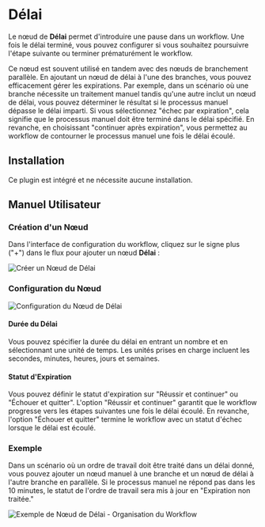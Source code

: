 # Délai

<PluginInfo name="workflow-delay" link="/handbook/workflow-delay"></PluginInfo>

Le nœud de **Délai** permet d'introduire une pause dans un workflow. Une fois le délai terminé, vous pouvez configurer si vous souhaitez poursuivre l'étape suivante ou terminer prématurément le workflow.

Ce nœud est souvent utilisé en tandem avec des nœuds de branchement parallèle. En ajoutant un nœud de délai à l'une des branches, vous pouvez efficacement gérer les expirations. Par exemple, dans un scénario où une branche nécessite un traitement manuel tandis qu'une autre inclut un nœud de délai, vous pouvez déterminer le résultat si le processus manuel dépasse le délai imparti. Si vous sélectionnez "échec par expiration", cela signifie que le processus manuel doit être terminé dans le délai spécifié. En revanche, en choisissant "continuer après expiration", vous permettez au workflow de contourner le processus manuel une fois le délai écoulé.

## Installation

Ce plugin est intégré et ne nécessite aucune installation.

## Manuel Utilisateur

### Création d'un Nœud

Dans l'interface de configuration du workflow, cliquez sur le signe plus ("+") dans le flux pour ajouter un nœud **Délai** :

![Créer un Nœud de Délai](https://static-docs.nocobase.com/d0816999c9f7acaec1c409bd8fb6cc36.png)

### Configuration du Nœud

![Configuration du Nœud de Délai](https://static-docs.nocobase.com/5fe8a36535f20a087a0148ffa1cd2aea.png)

#### Durée du Délai

Vous pouvez spécifier la durée du délai en entrant un nombre et en sélectionnant une unité de temps. Les unités prises en charge incluent les secondes, minutes, heures, jours et semaines.

#### Statut d'Expiration

Vous pouvez définir le statut d'expiration sur "Réussir et continuer" ou "Échouer et quitter". L'option "Réussir et continuer" garantit que le workflow progresse vers les étapes suivantes une fois le délai écoulé. En revanche, l'option "Échouer et quitter" termine le workflow avec un statut d'échec lorsque le délai est écoulé.

### Exemple

Dans un scénario où un ordre de travail doit être traité dans un délai donné, vous pouvez ajouter un nœud manuel à une branche et un nœud de délai à l'autre branche en parallèle. Si le processus manuel ne répond pas dans les 10 minutes, le statut de l'ordre de travail sera mis à jour en "Expiration non traitée."

![Exemple de Nœud de Délai - Organisation du Workflow](https://static-docs.nocobase.com/898c84adc376dc211b003a62e16e8e5b.png)
